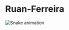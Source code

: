 # Ruan-Ferreira

![Snake animation](https://github.com/RuanCF/Ruan-Ferreira/blob/output/github-contribution-grid-snake.svg)
